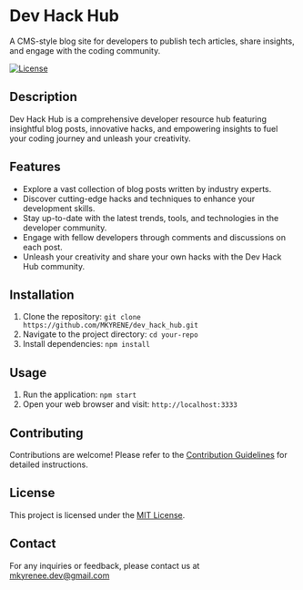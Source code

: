 # Dev Hack Hub
A CMS-style blog site for developers to publish tech articles, share insights, and engage with the coding community.


[![License](https://img.shields.io/badge/License-MIT-blue.svg)](https://opensource.org/licenses/MIT)

## Description

Dev Hack Hub is a comprehensive developer resource hub featuring insightful blog posts, innovative hacks, and empowering insights to fuel your coding journey and unleash your creativity.

## Features

- Explore a vast collection of blog posts written by industry experts.
- Discover cutting-edge hacks and techniques to enhance your development skills.
- Stay up-to-date with the latest trends, tools, and technologies in the developer community.
- Engage with fellow developers through comments and discussions on each post.
- Unleash your creativity and share your own hacks with the Dev Hack Hub community.

## Installation

1. Clone the repository: `git clone https://github.com/MKYRENE/dev_hack_hub.git`
2. Navigate to the project directory: `cd your-repo`
3. Install dependencies: `npm install`

## Usage

1. Run the application: `npm start`
2. Open your web browser and visit: `http://localhost:3333`

## Contributing

Contributions are welcome! Please refer to the [Contribution Guidelines](CONTRIBUTING.md) for detailed instructions.

## License

This project is licensed under the [MIT License](LICENSE).

## Contact

For any inquiries or feedback, please contact us at mkyrenee.dev@gmail.com 
